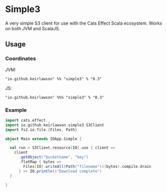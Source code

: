 # Simple3

A very simple S3 client for use with the Cats Effect Scala ecosystem. Works on both JVM and ScalaJS.

## Usage

### Coordinates

JVM:

`"io.github.keirlawson" %% "simple3" % "0.3"`

JS:

`"io.github.keirlawson" %%% "simple3" % "0.3"`

### Example

```scala
import cats.effect._
import io.github.keirlawson.simple3.S3Client
import fs2.io.file.{Files, Path}

object Main extends IOApp.Simple {

  val run = S3Client.resource[IO].use { client =>
    client
      .getObject("bucketname", "key")
      .flatMap { bytes =>
        Files[IO].writeAll(Path("filename"))(bytes).compile.drain
      } >> IO.println(s"Download complete")
  }

}
```
